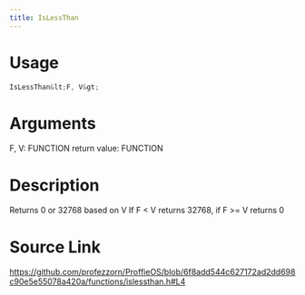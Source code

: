 ```yaml
---
title: IsLessThan
---
```


# Usage
```cpp
IsLessThan&lt;F, V&gt;
```

# Arguments
F, V: FUNCTION
return value: FUNCTION

# Description
Returns 0 or 32768 based on V
If F < V returns 32768, if F >= V returns 0

# Source Link
https://github.com/profezzorn/ProffieOS/blob/6f8add544c627172ad2dd698c90e5e55078a420a/functions/islessthan.h#L4
